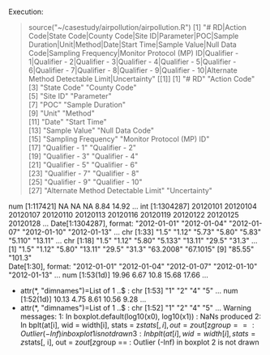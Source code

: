 Execution:

> source("~/casestudy/airpollution/airpollution.R")
[1] "# RD|Action Code|State Code|County Code|Site ID|Parameter|POC|Sample Duration|Unit|Method|Date|Start Time|Sample Value|Null Data Code|Sampling Frequency|Monitor Protocol (MP) ID|Qualifier - 1|Qualifier - 2|Qualifier - 3|Qualifier - 4|Qualifier - 5|Qualifier - 6|Qualifier - 7|Qualifier - 8|Qualifier - 9|Qualifier - 10|Alternate Method Detectable Limit|Uncertainty"
[[1]]
 [1] "# RD"                              "Action Code"                      
 [3] "State Code"                        "County Code"                      
 [5] "Site ID"                           "Parameter"                        
 [7] "POC"                               "Sample Duration"                  
 [9] "Unit"                              "Method"                           
[11] "Date"                              "Start Time"                       
[13] "Sample Value"                      "Null Data Code"                   
[15] "Sampling Frequency"                "Monitor Protocol (MP) ID"         
[17] "Qualifier - 1"                     "Qualifier - 2"                    
[19] "Qualifier - 3"                     "Qualifier - 4"                    
[21] "Qualifier - 5"                     "Qualifier - 6"                    
[23] "Qualifier - 7"                     "Qualifier - 8"                    
[25] "Qualifier - 9"                     "Qualifier - 10"                   
[27] "Alternate Method Detectable Limit" "Uncertainty"                      

 num [1:117421] NA NA NA 8.84 14.92 ...
 int [1:1304287] 20120101 20120104 20120107 20120110 20120113 20120116 20120119 20120122 20120125 20120128 ...
 Date[1:1304287], format: "2012-01-01" "2012-01-04" "2012-01-07" "2012-01-10" "2012-01-13" ...
 chr [1:33] "1.5" "1.12" "5.73" "5.80" "5.83" "5.110" "13.11" ...
 chr [1:18] "1.5" "1.12" "5.80" "5.133" "13.11" "29.5" "31.3" ...
 [1] "1.5"     "1.12"    "5.80"    "13.11"   "29.5"    "31.3"    "63.2008" "67.1015"
 [9] "85.55"   "101.3"  
 Date[1:30], format: "2012-01-01" "2012-01-04" "2012-01-07" "2012-01-10" "2012-01-13" ...
 num [1:53(1d)] 19.96 6.67 10.8 15.68 17.66 ...
 - attr(*, "dimnames")=List of 1
  ..$ : chr [1:53] "1" "2" "4" "5" ...
 num [1:52(1d)] 10.13 4.75 8.61 10.56 9.28 ...
 - attr(*, "dimnames")=List of 1
  ..$ : chr [1:52] "1" "2" "4" "5" ...
Warning messages:
1: In boxplot.default(log10(x0), log10(x1)) : NaNs produced
2: In bplt(at[i], wid = width[i], stats = z$stats[, i], out = z$out[z$group ==  :
  Outlier (-Inf) in boxplot 1 is not drawn
3: In bplt(at[i], wid = width[i], stats = z$stats[, i], out = z$out[z$group ==  :
  Outlier (-Inf) in boxplot 2 is not drawn
